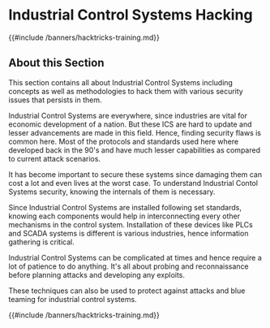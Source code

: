# Industrial Control Systems Hacking 
{{#include /banners/hacktricks-training.md}}



## About this Section

This section contains all about Industrial Control Systems including concepts as well as methodologies to hack them with various security issues that persists in them. 

Industrial Control Systems are everywhere, since industries are vital for economic development of a nation. But these ICS are hard to update and lesser advancements are made in this field. Hence, finding security flaws is common here. Most of the protocols and standards used here where developed back in the 90's and have much lesser capabilities as compared to current attack scenarios. 

It has become important to secure these systems since damaging them can cost a lot and even lives at the worst case. To understand Industrial Contol Systems security, knowing the internals of them is necessary. 

Since Industrial Control Systems are installed following set standards, knowing each components would help in interconnecting every other mechanisms in the control system. Installation of these devices like PLCs and SCADA systems is different is various industries, hence information gathering is critical. 

Industrial Control Systems can be complicated at times and hence require a lot of patience to do anything. It's all about probing and reconnaissance before planning attacks and developing any exploits. 

These techniques can also be used to protect against attacks and blue teaming for industrial control systems. 



{{#include /banners/hacktricks-training.md}}
